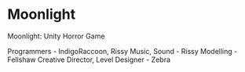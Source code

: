 # Moonlight
Moonlight: Unity Horror Game

Programmers - IndigoRaccoon, Rissy
Music, Sound - Rissy
Modelling - Fellshaw
Creative Director, Level Designer - Zebra
